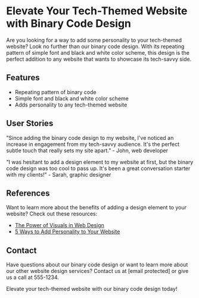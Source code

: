 <!--font:Raleway-->

# Elevate Your Tech-Themed Website with Binary Code Design

Are you looking for a way to add some personality to your tech-themed website? Look no further than our binary code design. With its repeating pattern of simple font and black and white color scheme, this design is the perfect addition to any website that wants to showcase its tech-savvy side.

## Features

- Repeating pattern of binary code
- Simple font and black and white color scheme
- Adds personality to any tech-themed website

## User Stories

"Since adding the binary code design to my website, I've noticed an increase in engagement from my tech-savvy audience. It's the perfect subtle touch that really sets my site apart." - John, web developer

"I was hesitant to add a design element to my website at first, but the binary code design was too cool to pass up. It's been a great conversation starter with my clients!" - Sarah, graphic designer

## References

Want to learn more about the benefits of adding a design element to your website? Check out these resources:

- [The Power of Visuals in Web Design](#)
- [5 Ways to Add Personality to Your Website](#)

## Contact

Have questions about our binary code design or want to learn more about our other website design services? Contact us at [email protected] or give us a call at 555-1234.

Elevate your tech-themed website with our binary code design today!

<!--

Write me content for website with wallpaper which alt text is:

"A wallpaper with a repeating pattern of binary code, in a simple font and black and white color scheme."

The name/title of the page should not be 1:1 copy of the alt text but rather a real content of the website which is using this wallpaper.

- Use markdown format 
- Start with heading
- Heading should be short and concise
- The content should look like a real website 
- The website should not be about the wallpaper, wallpaper is just a related background
- Heading should be contain work "wallpaper" or "background"
- Include real sections like references, contact, user stories, etc. use things relevant to the page purpose.
- Feel free to use structure like headings, bullets, numbering, blockquotes, paragraphs, horizontal lines, etc.
- You can use formatting like bold or _italic_
- You can include UTF-8 emojis
- Links should be only #hash anchors (and you can refer to the document itself)
- Do not include images


---


# Binary Code Wallpaper: Elevate Your Tech-Themed Website

Are you looking for a way to add some personality to your tech-themed website? Look no further than our binary code wallpaper. With its repeating pattern of simple font and black and white color scheme, this wallpaper is the perfect addition to any website that wants to showcase its tech-savvy side.

## Features

- Repeating pattern of binary code
- Simple font and black and white color scheme
- Adds personality to any tech-themed website

## User Stories

"Since adding the binary code wallpaper to my website, I've noticed an increase in engagement from my tech-savvy audience. It's the perfect subtle touch that really sets my site apart." - John, web developer

"I was hesitant to add a wallpaper to my website at first, but the binary code design was too cool to pass up. It's been a great conversation starter with my clients!" - Sarah, graphic designer

## References

Want to learn more about the benefits of adding a wallpaper to your website? Check out these resources:

- [The Power of Visuals in Web Design](#)
- [5 Ways to Add Personality to Your Website](#)

## Contact

Have questions about our binary code wallpaper or want to learn more about our other website design services? Contact us at [email protected] or give us a call at 555-1234.

Elevate your tech-themed website with our binary code wallpaper today!


---


Heading should not include word "wallpaper". The website should not be about the wallpaper itself, wallpaper is just a related background, rewrite whole content.


---


# Elevate Your Tech-Themed Website with Binary Code Design

Are you looking for a way to add some personality to your tech-themed website? Look no further than our binary code design. With its repeating pattern of simple font and black and white color scheme, this design is the perfect addition to any website that wants to showcase its tech-savvy side.

## Features

- Repeating pattern of binary code
- Simple font and black and white color scheme
- Adds personality to any tech-themed website

## User Stories

"Since adding the binary code design to my website, I've noticed an increase in engagement from my tech-savvy audience. It's the perfect subtle touch that really sets my site apart." - John, web developer

"I was hesitant to add a design element to my website at first, but the binary code design was too cool to pass up. It's been a great conversation starter with my clients!" - Sarah, graphic designer

## References

Want to learn more about the benefits of adding a design element to your website? Check out these resources:

- [The Power of Visuals in Web Design](#)
- [5 Ways to Add Personality to Your Website](#)

## Contact

Have questions about our binary code design or want to learn more about our other website design services? Contact us at [email protected] or give us a call at 555-1234.

Elevate your tech-themed website with our binary code design today!

-->
